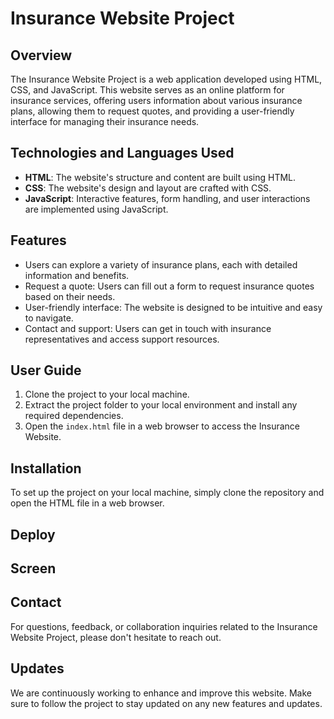 # Insurance Website Project

## Overview

The Insurance Website Project is a web application developed using HTML, CSS, and JavaScript. This website serves as an online platform for insurance services, offering users information about various insurance plans, allowing them to request quotes, and providing a user-friendly interface for managing their insurance needs.

## Technologies and Languages Used

- **HTML**: The website's structure and content are built using HTML.
- **CSS**: The website's design and layout are crafted with CSS.
- **JavaScript**: Interactive features, form handling, and user interactions are implemented using JavaScript.

## Features

- Users can explore a variety of insurance plans, each with detailed information and benefits.
- Request a quote: Users can fill out a form to request insurance quotes based on their needs.
- User-friendly interface: The website is designed to be intuitive and easy to navigate.
- Contact and support: Users can get in touch with insurance representatives and access support resources.

## User Guide

1. Clone the project to your local machine.
2. Extract the project folder to your local environment and install any required dependencies.
3. Open the `index.html` file in a web browser to access the Insurance Website.

## Installation

To set up the project on your local machine, simply clone the repository and open the HTML file in a web browser.

## Deploy



## Screen



## Contact

For questions, feedback, or collaboration inquiries related to the Insurance Website Project, please don't hesitate to reach out. 

## Updates

We are continuously working to enhance and improve this website. Make sure to follow the project to stay updated on any new features and updates.
